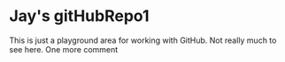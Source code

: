 Jay's gitHubRepo1
===========

This is just a playground area for working with GitHub.
Not really much to see here.
One more comment
